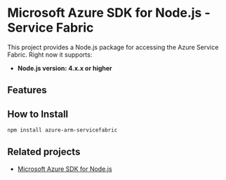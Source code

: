 # Microsoft Azure SDK for Node.js - Service Fabric

This project provides a Node.js package for accessing the Azure Service Fabric. Right now it supports:
- **Node.js version: 4.x.x or higher**

## Features


## How to Install

```bash
npm install azure-arm-servicefabric
```

## Related projects

- [Microsoft Azure SDK for Node.js](https://github.com/WindowsAzure/azure-sdk-for-node)

